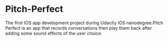 # Pitch-Perfect
The first IOS app development project during Udacity IOS nanodegree.Pitch Perfect is an app that records conversations then play them back after adding some sound effects of the user choice.
